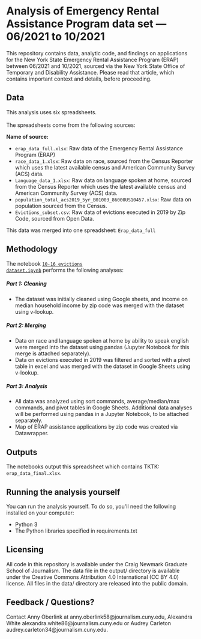 <h1>Analysis of Emergency Rental Assistance Program data set — 06/2021 to 10/2021</h1>

This repository contains data, analytic code, and findings on applications for the New York State Emergency Rental Assistance Program (ERAP) between 06/2021 and 10/2021, sourced via the New York State Office of Temporary and Disability Assistance. Please read that article, which contains important context and details, before proceeding.

<h2>Data</h2>
This analysis uses six spreadsheets.<br><br>
The spreadsheets come from the following sources:<P>
  
  <b>Name of source:</b>
<ul>
  <li><code>erap_data_full.xlsx</code>: Raw data of the Emergency Rental Assistance Program (ERAP)</li>
<li><code>race_data_1.xlsx</code>: Raw data on race, sourced from the Census Reporter which uses the latest available census and American Community Survey (ACS) data.</li>
<li><code>Language_data_1.xlsx</code>: Raw data on language spoken at home, sourced from the Census Reporter which uses the latest available census and American Community Survey (ACS) data.</li>
<li><code>population_total_acs2019_5yr_B01003_86000US10457.xlsx</code>: Raw data on population sourced from the Census.</li>
<li><code>Evictions_subset.csv</code>: Raw data of evictions executed in 2019 by Zip Code, sourced from Open Data.</li>
  </ul>
  
  This data was merged into one spreadsheet: <code>Erap_data_full</code>
  
  <h2>Methodology</h2>
  
  The notebook <a href=""><code>10-16 evictions dataset.ipynb</code></a> performs the following analyses:

  <h5>Part 1: Cleaning</h5>
  <ul>
<li>The dataset was initially cleaned using Google sheets, and income on median household income by zip code was merged with the dataset using v-lookup.
  </ul>
  
  <h5>Part 2: Merging</h5>
<ul>
  <li>Data on race and language spoken at home by ability to speak english were merged into the dataset using pandas (Jupyter Notebook for this merge is attached separately).</li>
  <li>Data on evictions executed in 2019 was filtered and sorted with a pivot table in excel and was merged with the dataset in Google Sheets using v-lookup. </li>
  </ul>
  
  <h5>Part 3: Analysis</h5>
<ul>
  <li>All data was analyzed using sort commands, average/median/max commands, and pivot tables in Google Sheets. Additional data analyses will be performed using pandas in a Jupyter Notebook, to be attached separately. </li>
  <li>Map of ERAP assistance applications by zip code was created via Datawrapper. </li>
  </ul>
  
  <h2>Outputs</h2>
  
  The notebooks output this spreadsheet which contains TKTK: <code>erap_data_final.xlsx</code>.
 
  <h2>Running the analysis yourself</h2>
You can run the analysis yourself. To do so, you'll need the following installed on your computer:
  
<ul>
  <li>Python 3</li>
  <li>The Python libraries specified in requirements.txt</li>
  </ul>
  
  <h2>Licensing</h2>
  
<p>All code in this repository is available under the Craig Newmark Graduate School of Journalism. The data file in the output/ directory is available under the Creative Commons Attribution 4.0 International (CC BY 4.0) license. All files in the data/ directory are released into the public domain.</p>
  
  <h2>Feedback / Questions?</h2>
<p>Contact Anny Oberlink at anny.oberlink58@journalism.cuny.edu, Alexandra White alexandra.white86@journalism.cuny.edu or Audrey Carleton audrey.carleton34@journalism.cuny.edu.</p>

